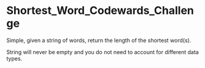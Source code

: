 # Shortest_Word_Codewards_Challenge

Simple, given a string of words, return the length of the shortest word(s).

String will never be empty and you do not need to account for different data types.
